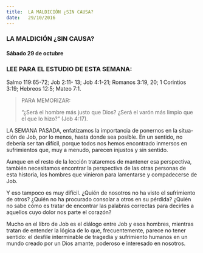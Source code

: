 ```yaml
---
title:  LA MALDICIÓN ¿SIN CAUSA?
date:   29/10/2016
---
```


### LA MALDICIÓN ¿SIN CAUSA?
#### Sábado 29 de octubre

### LEE PARA EL ESTUDIO DE ESTA SEMANA:
Salmo 119:65-72; Job 2:11- 13; Job 4:1-21; Romanos 3:19, 20; 1 Corintios 3:19; Hebreos 12:5; Mateo 7:1.

> <p>PARA MEMORIZAR:</p>
> “¿Será el hombre más justo que Dios? ¿Será el varón más limpio que el que lo hizo?” (Job 4:17).

LA SEMANA PASADA, enfatizamos la importancia de ponernos en la situa- ción de Job, por lo menos, hasta donde sea posible. En un sentido, no debería ser tan difícil, porque todos nos hemos encontrado inmersos en sufrimientos que, muy a menudo, parecen injustos y sin sentido.

Aunque en el resto de la lección trataremos de mantener esa perspectiva, también necesitamos encontrar la perspectiva de las otras personas de esta historia, los hombres que vinieron para lamentarse y compadecerse de Job.

Y eso tampoco es muy difícil. ¿Quién de nosotros no ha visto el sufrimiento de otros? ¿Quién no ha procurado consolar a otros en su pérdida? ¿Quién no sabe cómo es tratar de encontrar las palabras correctas para decirles a aquellos cuyo dolor nos parte el corazón?

Mucho en el libro de Job es el diálogo entre Job y esos hombres, mientras tratan de entender la lógica de lo que, frecuentemente, parece no tener sentido: el desfile interminable de tragedia y sufrimiento humanos en un mundo creado por un Dios amante, poderoso e interesado en nosotros.
